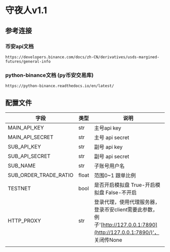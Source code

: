 # 守夜人v1.1

## 参考连接
### 币安api文档
```
https://developers.binance.com/docs/zh-CN/derivatives/usds-margined-futures/general-info
```

### python-binance文档 (py币安交易库)
```
https://python-binance.readthedocs.io/en/latest/
```


## 配置文件

| 字段 | 类型 | 说明 |
| --- | --- | --- |
| MAIN_API_KEY | str | 主号api key |
| MAIN_API_SECRET | str | 主号 api secret |
| SUB_API_KEY | str | 副号 api key |
| SUB_API_SECRET | str | 副号 api secret |
| SUB_NAME | str | 子账号用户名 |
| SUB_ORDER_TRADE_RATIO | float | 范围0~1 跟单比例 |
| TESTNET | bool |  是否开启模拟盘 True-开启模拟盘 False-不开启 |
| HTTP_PROXY | str | 登录代理，使用代理服务器，登录币安client需要此参数，例子'[http://127.0.0.1:7890](http://127.0.0.1:7890/)'， 关闭传None |
|  |  |  |


